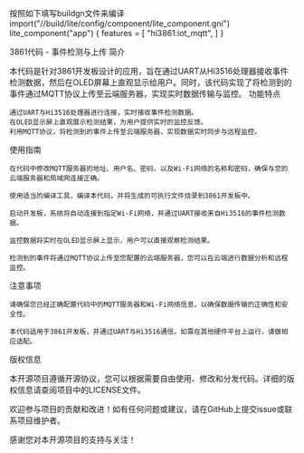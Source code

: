 按照如下填写buildgn文件来编译 
import("//build/lite/config/component/lite_component.gni")
lite_component("app") {
    features = [
            "hi3861:iot_mqtt",
    ]
}


3861代码 - 事件检测与上传
简介

本代码是针对3861开发板设计的应用，旨在通过UART从Hi3516处理器接收事件检测数据，然后在OLED屏幕上直观显示给用户。同时，该代码实现了将检测到的事件通过MQTT协议上传至云端服务器，实现实时数据传输与监控。
功能特点

    通过UART与Hi3516处理器进行连接，实时接收事件检测数据。
    在OLED显示屏上直观展示检测结果，为用户提供实时的监控反馈。
    利用MQTT协议，将检测到的事件上传至云端服务器，实现数据实时同步与远程监控。

使用指南

    在代码中修改MQTT服务器的地址、用户名、密码，以及Wi-Fi网络的名称和密码，确保与您的云端服务器和局域网连接正确。

    使用适当的编译工具，编译本代码，并将生成的可执行文件烧录到3861开发板中。

    启动开发板，系统将自动连接到指定Wi-Fi网络，并通过UART接收来自Hi3516的事件检测数据。

    监控数据将实时在OLED显示屏上显示，用户可以直接观察检测结果。

    检测到的事件将通过MQTT协议上传至您配置的云端服务器，您可以在云端进行数据分析和远程监控。

注意事项

    请确保您已经正确配置代码中的MQTT服务器和Wi-Fi网络信息，以确保数据传输的正确性和安全性。

    本代码适用于3861开发板，并通过UART与Hi3516通信。如需在其他硬件平台上运行，请做相应适配。

版权信息

本开源项目遵循开源协议，您可以根据需要自由使用、修改和分发代码。详细的版权信息请查阅项目中的LICENSE文件。

欢迎参与项目的贡献和改进！如有任何问题或建议，请在GitHub上提交issue或联系项目维护者。

感谢您对本开源项目的支持与关注！
